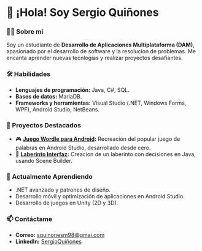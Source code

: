 # 👋 ¡Hola! Soy Sergio Quiñones 

### 🧑‍💻 Sobre mí
Soy un estudiante de **Desarrollo de Aplicaciones Multiplataforma (DAM)**, apasionado por el desarrollo de software y la resolucion de problemas. Me encanta aprender nuevas tecnlogias y realizar proyectos desafiantes.

### 🛠️ Habilidades
- **Lenguajes de programación:** Java, C#, SQL.
- **Bases de datos:** MariaDB.
- **Frameworks y herramientas:** Visual Studio (.NET, Windows Forms, WPF), Android Studio, NetBeans.

### 🚀 Proyectos Destacados
- 🎮 **[Juego Wordle para Android](https://github.com/squinonesm/Wordle):** Recreación del popular juego de palabras en Android Studio, desarrollado desde cero.
- 🧩 **[Laberinto Interfaz](https://github.com/squinonesm/LaberintoInterfaz):** Creacion de un laberinto con decisiones en Java, usando Scene Builder.

### 🌱 Actualmente Aprendiendo
- .NET avanzado y patrones de diseño.
- Desarrollo móvil y optimización de aplicaciones en Android Studio.
- Desarrollo de juegos en Unity (2D y 3D).

### 📫 Contáctame
- **Correo:** [squinonesm98@gmai.com](squinonesm98@gmai.com)
- **LinkedIn:** [SergioQuiñones](https://www.linkedin.com/in/sqm98/)

<!--
**squinonesm/squinonesm** is a ✨ _special_ ✨ repository because its `README.md` (this file) appears on your GitHub profile.

Here are some ideas to get you started:

- 🔭 I’m currently working on ...
- 🌱 I’m currently learning ...
- 👯 I’m looking to collaborate on ...
- 🤔 I’m looking for help with ...
- 💬 Ask me about ...
- 📫 How to reach me: ...
- 😄 Pronouns: ...
- ⚡ Fun fact: ...
-->
